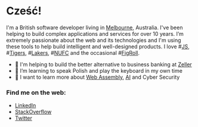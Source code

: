 # Cześć!

I'm a British software developer living in [Melbourne](https://en.wikipedia.org/wiki/Melbourne), Australia. I've been helping to build complex applications and services for over 10 years. I’m extremely passionate about the web and its technologies and I'm using these tools to help build intelligent and well-designed products. I love #[JS](https://developer.mozilla.org/en-US/docs/Web/JavaScript), #[Tigers](https://www.richmondfc.com.au/), #[Lakers](https://www.nba.com/lakers/), #[NUFC](https://www.nufc.com/) and the occasional #[FigRoll](https://en.wikipedia.org/wiki/Fig_roll).

- 🔭 I'm helping to build the better alternative to business banking at [Zeller](https://www.myzeller.com)
- 🌱 I’m learning to speak Polish and play the keyboard in my own time
- 🤝 I want to learn more about [Web Assembly](https://webassembly.org/), [AI](https://en.wikipedia.org/wiki/Artificial_intelligence) and Cyber Security

### Find me on the web:

* [LinkedIn](https://www.linkedin.com/in/jonathanwarykowski/)
* [StackOverflow](https://stackoverflow.com/story/jwarykowski)
* [Twitter](https://twitter.com/jwarykowski)
